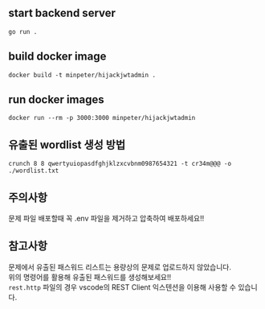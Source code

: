 ## start backend server
```
go run .
```

## build docker image
```
docker build -t minpeter/hijackjwtadmin .
```

## run docker images
```
docker run --rm -p 3000:3000 minpeter/hijackjwtadmin
```

## 유출된 wordlist 생성 방법
```
crunch 8 8 qwertyuiopasdfghjklzxcvbnm0987654321 -t cr34m@@@ -o ./wordlist.txt
```


## 주의사항
문제 파일 배포할때 꼭 .env 파일을 제거하고 압축하여 배포하세요!!  

## 참고사항
문제에서 유출된 패스워드 리스트는 용량상의 문제로 업로드하지 않았습니다.  
위의 명령어를 활용해 유출된 패스워드를 생성해보세요!!  
`rest.http` 파일의 경우 vscode의 REST Client 익스텐션을 이용해 사용할 수 있습니다.  
